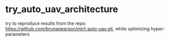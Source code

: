 # try_auto_uav_architecture
try to reproduce results from the repo: https://github.com/brunapearson/mtrl-auto-uav.git, while optimizing hyper-parameters
